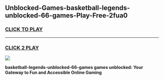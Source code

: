 
## Unblocked-Games-basketball-legends-unblocked-66-games-Play-Free-2fua0
<h3>
<a href="https://premium76.site?title=basketball-legends-unblocked-66-games&ref=18A1">CLICK TO PLAY</a></h3>
<hr>

<h3>
<a href="https://premium76.site?title=basketball-legends-unblocked-66-games&ref=18A1">CLICK 2 PLAY</a>
  
</h3>

<a href="https://premium76.site?title=basketball-legends-unblocked-66-games&ref=18A1"><img src="https://clearcache.store/games.png"></a>


**basketball-legends-unblocked-66-games games unblocked: Your Gateway to Fun and Accessible Online Gaming**
